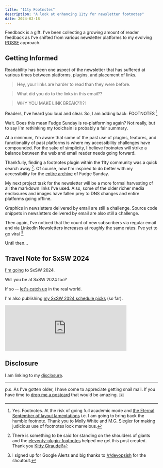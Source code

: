 ```yaml
---
title: "11ty Footnotes"
description: "A look at enhancing 11ty for newsletter footnotes"
date: 2024-02-18
---
```


Feedback is a gift. I've been collecting a growing amount of reader feedback as I've shifted from various newsletter platforms to my evolving [POSSE](/topics/posse) approach.

## Getting Informed

Readability has been one aspect of the newsletter that has suffered at various times between platforms, plugins, and placement of links.

> Hey, your links are harder to read than they were before. 

> What did you do to the links in this email??

> WHY YOU MAKE LINK BREAK??!?!

Readers, I've heard you loud and clear. So, I am adding back: FOOTNOTES [^footnotes] 

[^footnotes]: Yes. Footnotes. At the risk of going full academic mode and <a href='https://stanfordmag.org/contents/the-decline-and-fall-of-footnotes'>the Eternal September of layout lamentations</a> i.e. I am going to bring back the humble footnote. Thank you to <a href='https://www.citationneeded.news'>Molly White</a> and <a href='https://spyglass.org'>M.G. Siegler</a> for making judicious use of footnotes look marvelous.

Wait. Does this mean Fudge Sunday is re-platforming again? Not really, but to say I'm rethinking my toolchain is probably a fair summary.

At a minimum, I'm aware that some of the past use of plugins, features, and functionality of past platforms is where my accessibility challenges have compounded. For the sake of simplicity, I believe footnotes will strike a balance between the web and email reader needs going forward.

Thankfully, finding a footnotes plugin within the 11ty community was a quick search away [^eleventy-plugin-footnotes]. Of course, now I'm inspired to do better with my accessibility for the [entire archive](/archive/) of Fudge Sunday.

[^eleventy-plugin-footnotes]: There is something to be said for standing on the shoulders of giants and the [eleventy-plugin-footnotes](https://github.com/KittyGiraudel/eleventy-plugin-footnotes) helped me get this post created. Thank you [Kitty Giraudel](https://kittygiraudel.com)!

My next project task for the newsletter will be a more formal harvesting of all the markdown links I've used. Also, some of the older richer media enclosures and images have fallen prey to DNS changes and entire platforms going offline.

Graphics in newsletters delivered by email are still a challenge. Source code snippets in newsletters delivered by email are also still a challenge.

Then again, I've noticed that the count of new subscribers via regular email and via LinkedIn Newsletters increases at roughly the same rates. I've yet to go viral [^reddit].

[^reddit]: I signed up for Google Alerts and big thanks to [/r/devopsish](https://www.reddit.com/r/devopsish/comments/19ewhpg/how_to_buttondown_with_11ty_on_netlify_with/) for the shoutout.

Until then... 

## Travel Note for SxSW 2024

[I'm going](/archive/south-by-southwest-bound-and-down/) to SxSW 2024.

Will you be at SxSW 2024 too?

If so -- [let's catch up](https://jaycuthrell.com/contact) in the real world.

I'm also publishing [my SxSW 2024 schedule picks](https://schedule.sxsw.com/favorite/user/985f8ae425a0ca54469639ae92234564491ace14) (so far).

<iframe src="https://cuthrell.com/@jay/111774189599544610/embed" class="mastodon-embed" style="max-width: 100%; border: 0" width="400" allowfullscreen="allowfullscreen"></iframe><script src="https://cuthrell.com/embed.js" async="async"></script>

## Disclosure

I am linking to my [disclosure](https://jaycuthrell.com/disclosure/).

***

p.s. As I've gotten older, I have come to appreciate getting snail mail. If you have time to [drop me a postcard](https://jaycuthrell.com/contact) that would be amazing. ✉️

